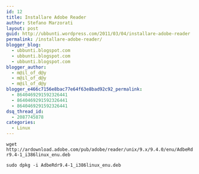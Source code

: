 ```yaml
---
id: 12
title: Installare Adobe Reader
author: Stefano Marzorati
layout: post
guid: http://ubbunti.wordpress.com/2011/03/04/installare-adobe-reader
permalink: /installare-adobe-reader/
blogger_blog:
  - ubbunti.blogspot.com
  - ubbunti.blogspot.com
  - ubbunti.blogspot.com
blogger_author:
  - m@il_of_d@y
  - m@il_of_d@y
  - m@il_of_d@y
blogger_e466c7156e8bac77e64f63e8bad92c92_permalink:
  - 8640469291592326441
  - 8640469291592326441
  - 8640469291592326441
dsq_thread_id:
  - 2087745878
categories:
  - Linux
---
```

`wget http://ardownload.adobe.com/pub/adobe/reader/unix/9.x/9.4.0/enu/AdbeRdr9.4-1_i386linux_enu.deb`

`sudo dpkg -i AdbeRdr9.4-1_i386linux_enu.deb`